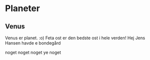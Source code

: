 # Planeter
## Venus
Venus er planet. :o)
Feta ost er den bedste ost i hele verden!
Hej
Jens Hansen havde e bondegård

noget noget noget ye noget